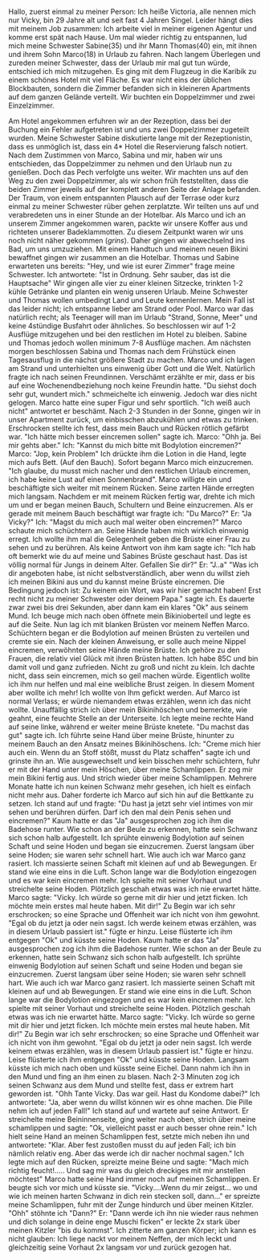 Hallo,
zuerst einmal zu meiner Person: Ich heiße Victoria, alle nennen mich nur Vicky, bin 29 Jahre alt
und seit fast 4 Jahren Singel. Leider hängt dies mit meinem Job zusammen: Ich arbeite viel in meiner
eigenen Agentur und komme erst spät nach Hause.
Um mal wieder richtig zu entspannen, lud mich meine Schwester Sabine(35) und ihr Mann Thomas(40)
ein, mit ihnen und ihrem Sohn Marco(18) in Urlaub zu fahren.
Nach langem Überlegen und zureden meiner Schwester, dass der Urlaub mir mal gut tun würde, entschied ich mich
mitzugehen. Es ging mit dem Flugzeug in die Karibik zu einem schönes Hotel mit viel Fläche.
Es war nicht eins der üblichen Blockbauten, sondern die Zimmer befanden sich in kleineren Apartments auf 
dem ganzen Gelände verteilt. Wir buchten ein Doppelzimmer und zwei Einzelzimmer.

Am Hotel angekommen erfuhren wir an der Rezeption, dass bei der Buchung ein Fehler aufgetreten ist und uns
zwei Doppelzimmer zugeteilt wurden. Meine Schwester Sabine diskutierte lange mit der Rezeptionistin, dass
es unmöglich ist, dass ein 4* Hotel die Reservierung falsch notiert.
Nach dem Zustimmen von Marco, Sabina und mir, haben wir uns entschieden, das Doppelzimmer zu nehmen und 
den Urlaub nun zu genießen.
Doch das Pech verfolgte uns weiter. Wir machten uns auf den Weg zu den zwei Doppelzimmer, als wir schon früh
feststellten, dass die beiden Zimmer jeweils auf der komplett anderen Seite der Anlage befanden.
Der Traum, von einem entspannten Plausch auf der Terrase oder kurz einmal zu meiner Schwester rüber gehen
zerplatzte.
Wir teilten uns auf und verabredeten uns in einer Stunde an der Hotelbar. Als Marco und ich an unserem Zimmer angekommen
waren, packte wir unsere Koffer aus und richteten unserer Badeklammotten. Zu diesem Zeitpunkt waren wir uns noch nicht
näher gekommen (*grins*). Daher gingen wir abwechselnd ins Bad, um uns umzuziehen.
Mit einem Handtuch und meinem neuen Bikini bewaffnet gingen wir zusammen an die Hotelbar. Thomas und Sabine erwarteten uns 
bereits: "Hey, und wie ist eurer Zimmer" frage meine Schwester.
Ich antwortete: "Ist in Ordnung. Sehr sauber, das ist die Hauptsache"
Wir gingen alle vier zu einer kleinen Sitzecke, trinkten 1-2 kühle Getränke und planten ein wenig unseren Urlaub.
Meine Schwester und Thomas wollen umbedingt Land und Leute kennenlernen. Mein Fall ist das leider nicht; ich entspanne
lieber am Strand oder Pool. Marco war das natürlich recht; als Teenager will man im Urlaub "Strand, Sonne, Meer" und
keine 4stündige Busfahrt oder ähnliches. So beschlossen wir auf 1-2 Ausflüge mitzugehen und bei den restlichen
im Hotel zu bleiben. Sabine und Thomas jedoch wollen minimum 7-8 Ausflüge machen.
Am nächsten morgen beschlossen Sabina und Thomas nach dem Frühstück einen Tagesausflug in die nächst größere Stadt zu machen.
Marco und ich lagen am Strand und unterhielten uns einwenig über Gott und die Welt. Natürlich fragte ich nach seinen Freundinnen.
Verschämt erzählte er mir, dass er bis auf eine Wochenendbeziehung noch keine Freundin hatte.
"Du siehst doch sehr gut, wundert mich." schmeichelte ich einwenig. Jedoch war dies nicht gelogen. Marco hatte eine super Figur
und sehr sportlich. "Ich weiß auch nicht" antwortet er beschämt.
Nach 2-3 Stunden in der Sonne, gingen wir in unser Apartment zurück, um einbisschen abzukühlen und etwas zu trinken.
Erschrocken stellte ich fest, dass mein Bauch und Rücken rötlich gefärbt war. "Ich hätte mich besser eincremen sollen" sagte ich.
Marco: "Ohh ja. Bei mir gehts aber."
Ich: "Kannst du mich bitte mit Bodylotion eincremen?"
Marco: "Jop, kein Problem"
Ich drückte ihm die Lotion in die Hand, legte mich aufs Bett. (Auf den Bauch). Sofort begann Marco mich einzucremen.
"Ich glaube, du musst mich nacher und den restlichen Urlaub eincremen, ich habe keine Lust auf einen Sonnenbrand".
Marco willigte ein und beschäftigte sich weiter mit meinem Rücken. Seine zarten Hände erregten mich langsam.
Nachdem er mit meinem Rücken fertig war, drehte ich mich um und er began meinen Bauch, Schultern und Beine einzucremen.
Als er gerade mit meinem Bauch beschäftigt war fragte ich: "Du Marco?"
Er: "Ja Vicky?"
Ich: "Magst du mich auch mal weiter oben eincremen?"
Marco schaute mich schüchtern an. Seine Hände haben mich wirklich einwenig erregt. Ich wollte ihm mal die Gelegenheit geben
die Brüste einer Frau zu sehen und zu berühren.
Als keine Antwort von ihm kam sagte ich: "Ich hab oft bemerkt wie du auf meine und Sabines Brüste geschaut hast. Das ist
völlig normal für Jungs in deinem Alter. Gefallen Sie dir?" Er: "J..a"
"Was ich dir angeboten habe, ist nicht selbstverständlich, aber wenn du willst zieh ich meinen Bikini aus und du kannst meine Brüste
eincremen. Die Bedingung jedoch ist: Zu keinem ein Wort, was wir hier gemacht haben! Erst recht nicht zu meiner Schwester oder deinem Papa." sagte ich.
Es dauerte zwar zwei bis drei Sekunden, aber dann kam ein klares "Ok" aus seinem Mund.
Ich beuge mich nach oben öffnete mein Bikinioberteil und legte es auf die Seite. Nun lag ich mit blanken Brüsten vor meinem Neffen Marco.
Schüchtern began er die Bodylotion auf meinen Brüsten zu verteilen und cremte sie ein. Nach der kleinen Anweisung, er solle auch meine Nippel eincremen,
verwöhnten seine Hände meine Brüste. Ich gehöre zu den Frauen, die relativ viel Glück mit ihren Brüsten hatten. Ich habe 85C und bin damit voll und
ganz zufrieden. Nicht zu groß und nicht zu klein.
Ich dachte nicht, dass sein eincremen, mich so geil machen würde. Eigentlich wollte ich ihm nur helfen und mal eine weibliche Brust zeigen.
In diesem Moment aber wollte ich mehr! Ich wollte von Ihm gefickt werden. Auf Marco ist normal Verlass; er würde niemandem etwas erzählen, wenn ich das nicht
wollte. Unauffällig strich ich über mein Bikinihöschen und bemerkte, wie geahnt, eine feuchte Stelle an der Unterseite.
Ich legte meine rechte Hand auf seine linke, während er weiter meine Brüste knetete. "Du machst das gut" sagte ich.
Ich führte seine Hand über meine Brüste, hinunter zu meinem Bauch an den Ansatz meines Bikinihöschens.
Ich: "Creme mich hier auch ein. Wenn du an Stoff stößt, musst du Platz schaffen" sagte ich und grinste ihn an.
Wie ausgewechselt und kein bisschen mehr schüchtern, fuhr er mit der Hand unter mein Höschen, über meine Schamlippen. Er zog mir mein Bikini fertig aus.
Und strich wieder über meine Schamlippen. Mehrere Monate hatte ich nun keinen Schwanz mehr gesehen, ich hielt es einfach nicht mehr aus.
Daher forderte ich Marco auf sich hin auf die Bettkante zu setzen. Ich stand auf und fragte: "Du hast ja jetzt sehr viel intimes von mir sehen und 
berühren dürfen. Darf ich den mal dein Penis sehen und eincremen?" 
Kaum hatte er das "Ja" ausgesprochen zog ich ihm die Badehose runter. Wie schon an der Beule zu erkennen, hatte sein Schwanz sich schon halb aufgestellt.
Ich sprühte einwenig Bodylotion auf seinen Schaft und seine Hoden und began sie einzucremen.
Zuerst langsam über seine Hoden; sie waren sehr schnell hart. Wie auch ich war Marco ganz rasiert.
Ich massierte seinen Schaft mit kleinen auf und ab Bewegungen. Er stand wie eine eins in die Luft. Schon lange war die Bodylotion eingezogen und es war 
kein eincremen mehr. Ich spielte mit seiner Vorhaut und streichelte seine Hoden.
Plötzlich geschah etwas was ich nie erwartet hätte. Marco sagte: "Vicky. Ich würde so gerne mit dir hier und jetzt ficken. Ich möchte mein erstes mal
heute haben. Mit dir!" Zu Begin war ich sehr erschrocken; so eine Sprache und Offenheit war ich nicht von ihm gewohnt.
"Egal ob du jetzt ja oder nein sagst. Ich werde keinem etwas erzählen, was in diesem Urlaub passiert ist." fügte er hinzu.
Leise flüsterte ich ihm entgegen "Ok" und küsste seine Hoden.
Kaum hatte er das "Ja" ausgesprochen zog ich ihm die Badehose runter. Wie schon an der Beule zu erkennen, hatte sein Schwanz sich schon halb aufgestellt.
Ich sprühte einwenig Bodylotion auf seinen Schaft und seine Hoden und began sie einzucremen.
Zuerst langsam über seine Hoden; sie waren sehr schnell hart. Wie auch ich war Marco ganz rasiert.
Ich massierte seinen Schaft mit kleinen auf und ab Bewegungen. Er stand wie eine eins in die Luft. Schon lange war die Bodylotion eingezogen und es war 
kein eincremen mehr. Ich spielte mit seiner Vorhaut und streichelte seine Hoden.
Plötzlich geschah etwas was ich nie erwartet hätte. Marco sagte: "Vicky. Ich würde so gerne mit dir hier und jetzt ficken. Ich möchte mein erstes mal
heute haben. Mit dir!" Zu Begin war ich sehr erschrocken; so eine Sprache und Offenheit war ich nicht von ihm gewohnt.
"Egal ob du jetzt ja oder nein sagst. Ich werde keinem etwas erzählen, was in diesem Urlaub passiert ist." fügte er hinzu.
Leise flüsterte ich ihm entgegen "Ok" und küsste seine Hoden.
Langsam küsste ich mich nach oben und küsste seine Eichel. Dann nahm ich ihn in den Mund und fing an ihm einen zu blasen.
Nach 2-3 Minuten zog ich seinen Schwanz aus dem Mund und stellte fest, dass er extrem hart geworden ist.
"Ohh Tante Vicky. Das war geil. Hast du Kondome dabei?"
Ich antwortete: "Ja, aber wenn du willst können wir es ohne machen. Die Pille nehm ich auf jeden Fall!"
Ich stand auf und wartete auf seine Antwort. Er streichelte meine Beininnenseite, ging weiter nach oben, strich über meine schamlippen und sagte:
"Ok, vielleicht passt er auch besser ohne rein."
Ich hielt seine Hand an meinen Schamlippen fest, setzte mich neben ihn und antwortete: "Klar. Aber fest zustoßen musst du auf jeden Fall; ich bin
nämlich relativ eng. Aber das werde ich dir nacher nochmal sagen."
Ich legte mich auf den Rücken, spreizte meine Beine und sagte: "Mach mich richtig feucht!..... Und sag mir was du gleich dreckiges mit mir anstellen möchtest"
Marco hatte seine Hand immer noch auf meinen Schamlippen. Er beugte sich vor mich und küsste sie.
"Vicky....Wenn du mir zeigst... wo und wie ich meinen harten Schwanz in dich rein stecken soll, dann..." er spreizte meine Schamlippen, fuhr mit der Zunge hindurch
und über meinen Kitzler. "Ohh" stöhnte ich "Dann?"
Er: "Dann werde ich ihn nie wieder raus nehmen und dich solange in deine enge Muschi ficken" er leckte 2x stark über meinen Kitzler "bis du kommst".
Ich zitterte am ganzen Körper; ich kann es nicht glauben: Ich liege nackt vor meinem Neffen, der mich leckt und gleichzeitig seine Vorhaut 2x langsam vor und
zurück gezogen hat.